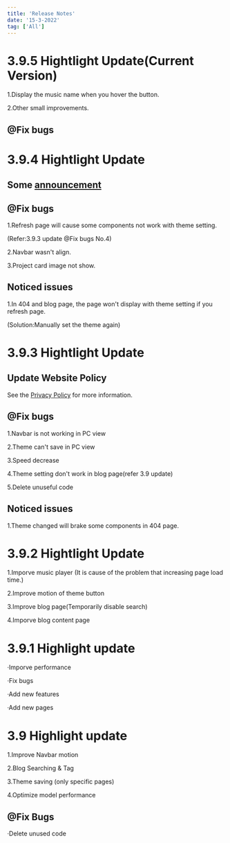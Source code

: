 ```yaml
---
title: 'Release Notes'
date: '15-3-2022'
tag: ['All']
---
```


# 3.9.5 Hightlight Update(Current Version)

1.Display the music name when you hover the button.

2.Other small improvements.

## @Fix bugs

# 3.9.4 Hightlight Update

## Some [announcement](/blog/Announcement)

## @Fix bugs

1.Refresh page will cause some components not work with theme setting.

(Refer:3.9.3 update @Fix bugs No.4)

2.Navbar wasn't align.

3.Project card image not show.

## Noticed issues

1.In 404 and blog page, the page won't display with theme setting if you refresh page.

(Solution:Manually set the theme again)

# 3.9.3 Hightlight Update

## Update Website Policy

See the [Privacy Policy](/policy) for more information.

## @Fix bugs

1.Navbar is not working in PC view

2.Theme can't save in PC view

3.Speed decrease

4.Theme setting don't work in blog page(refer 3.9 update)

5.Delete unuseful code

## Noticed issues

1.Theme changed will brake some components in 404 page.

# 3.9.2 Hightlight Update

1.Imporve music player
(It is cause of the problem that increasing page load time.)

2.Improve motion of theme button

3.Improve blog page(Temporarily disable search)

4.Imporve blog content page

# 3.9.1 Highlight update

·Imporve performance

·Fix bugs

·Add new features

·Add new pages

# 3.9 Highlight update

1.Improve Navbar motion

2.Blog Searching & Tag

3.Theme saving (only specific pages)

4.Optimize model performance

## @Fix Bugs

·Delete unused code
